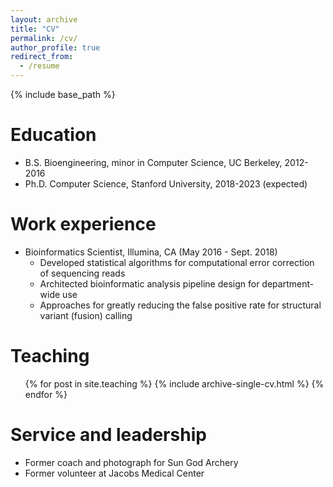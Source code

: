 ```yaml
---
layout: archive
title: "CV"
permalink: /cv/
author_profile: true
redirect_from:
  - /resume
---
```


{% include base_path %}

Education
======
* B.S. Bioengineering, minor in Computer Science, UC Berkeley, 2012-2016
* Ph.D. Computer Science, Stanford University, 2018-2023 (expected)

Work experience
======
* Bioinformatics Scientist, Illumina, CA (May 2016 - Sept. 2018)
  * Developed statistical algorithms for computational error correction of sequencing reads
  * Architected bioinformatic analysis pipeline design for department-wide use
  * Approaches for greatly reducing the false positive rate for structural variant (fusion) calling

<!-- Publications
======
  <ul>{% for post in site.publications %}
    {% include archive-single-cv.html %}
  {% endfor %}</ul>
  
Talks
======
  <ul>{% for post in site.talks %}
    {% include archive-single-talk-cv.html %}
  {% endfor %}</ul> -->
  
Teaching
======
  <ul>{% for post in site.teaching %}
    {% include archive-single-cv.html %}
  {% endfor %}</ul>
  
Service and leadership
======
* Former coach and photograph for Sun God Archery
* Former volunteer at Jacobs Medical Center

